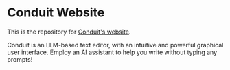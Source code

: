 # Conduit Website

This is the repository for [Conduit's website](https://conduit.link).

Conduit is an LLM-based text editor, with an intuitive and powerful graphical user interface. Employ an AI assistant to help you write without typing any prompts!
